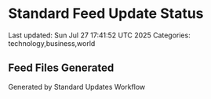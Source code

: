 # Standard Feed Update Status
Last updated: Sun Jul 27 17:41:52 UTC 2025
Categories: technology,business,world

## Feed Files Generated

Generated by Standard Updates Workflow
